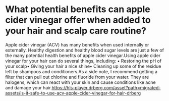 # What potential benefits can apple cider vinegar offer when added to your hair and scalp care routine?

Apple cider vinegar (ACV) has many benefits when used internally or externally. Healthy digestion and healthy blood sugar levels are just a few of the many potential health benefits of apple cider vinegar.Using apple cider vinegar for your hair can do several things, including: • Restoring the pH of your scalp• Giving your hair a nice shine• Cleaning up some of the residue left by shampoos and conditioners As a side note, I recommend getting a filter that can pull out chlorine and fluoride from your water. They are halogens, which can react with your skin and cause conditions like acne and damage your hair.https://hls-player.drberg.com/asset?path=migrated-assets/is-it-safe-to-use-acv-apple-cider-vinegar-for-hair-drberg